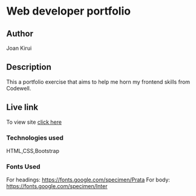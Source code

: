 
# Web developer portfolio

## Author
Joan Kirui

## Description
This a portfolio exercise that aims to help me horn my frontend skills from Codewell.

## Live link
To view site [click here](https://fantastic-granita-08b55a.netlify.app/)

### Technologies used
HTML,CSS,Bootstrap

### Fonts Used

For headings: https://fonts.google.com/specimen/Prata
For body: https://fonts.google.com/specimen/Inter
